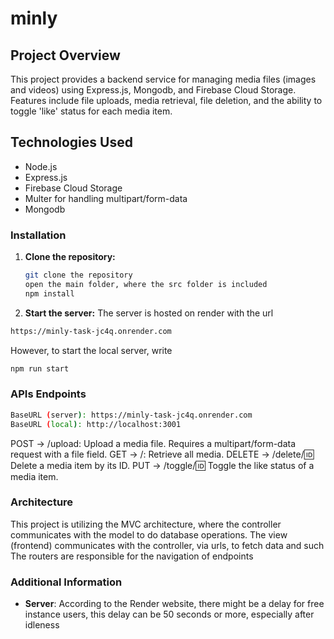 # minly

## Project Overview
This project provides a backend service for managing media files (images and videos) using Express.js, Mongodb, and Firebase Cloud Storage. Features include file uploads, media retrieval, file deletion, and the ability to toggle 'like' status for each media item.

## Technologies Used
- Node.js
- Express.js
- Firebase Cloud Storage
- Multer for handling multipart/form-data
- Mongodb

### Installation
1. **Clone the repository:**
   ```bash
   git clone the repository
   open the main folder, where the src folder is included
   npm install 

2. **Start the server:**
The server is hosted on render with the url
```bash
https://minly-task-jc4q.onrender.com
```
However, to start the local server, write
```bash
npm run start
```

 ### APIs Endpoints
```bash
BaseURL (server): https://minly-task-jc4q.onrender.com
BaseURL (local): http://localhost:3001 
```
POST -> /upload: Upload a media file. Requires a multipart/form-data request with a file field.
GET -> /: Retrieve all media.
DELETE -> /delete/:id: Delete a media item by its ID.
PUT -> /toggle/:id: Toggle the like status of a media item.

### Architecture
This project is utilizing the MVC architecture, where the controller communicates with the model to do database operations.
The view (frontend) communicates with the controller, via urls, to fetch data and such
The routers are responsible for the navigation of endpoints

### Additional Information
- **Server**: According to the Render website, there might be a delay for free instance users, this delay can be 50 seconds or more, especially after idleness


